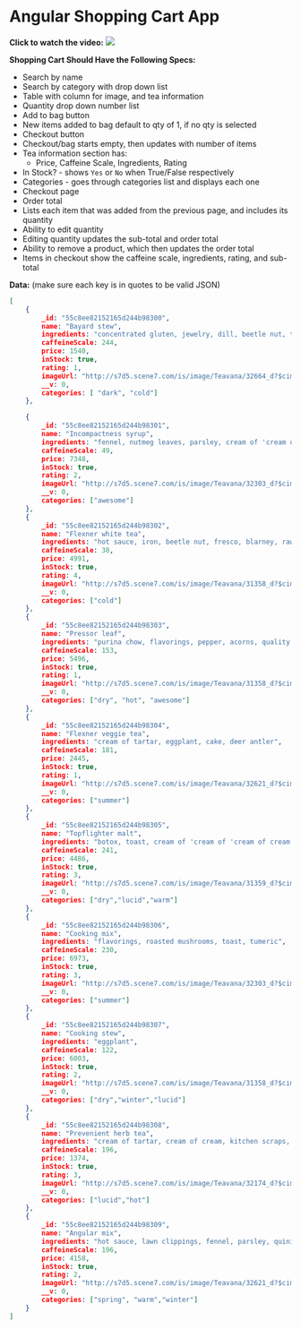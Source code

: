 # Angular Shopping Cart App

**Click to watch the video:**
[![](https://i.gyazo.com/b83c4f06526777f552cb5d817c24e567.png)](https://vimeo.com/135907781)


**Shopping Cart Should Have the Following Specs:**
- Search by name
- Search by category with drop down list
- Table with column for image,  and tea information
- Quantity drop down number list
- Add to bag button
- New items added to bag default to qty of 1, if no qty is selected
- Checkout button
- Checkout/bag starts empty, then updates with number of items
- Tea information section has:
  - Price, Caffeine Scale, Ingredients, Rating
 - In Stock? - shows `Yes` or `No` when True/False respectively
 - Categories - goes through categories list and displays each one
- Checkout page
 - Order total
 - Lists each item that was added from the previous page, and includes its quantity
 - Ability to edit quantity
 - Editing quantity updates the sub-total and order total
 - Ability to remove a product, which then updates the order total
 - Items in checkout show the caffeine scale, ingredients, rating, and sub-total

**Data:**
(make sure each key is in quotes to be valid JSON)
```json
[
    {
        _id: "55c8ee82152165d244b98300",
        name: "Bayard stew",
        ingredients: "concentrated gluten, jewelry, dill, beetle nut, toast",
        caffeineScale: 244,
        price: 1540,
        inStock: true,
        rating: 1,
        imageUrl: "http://s7d5.scene7.com/is/image/Teavana/32664_d?$cimg$",
        __v: 0,
        categories: [ "dark", "cold"]
    },

    {
        _id: "55c8ee82152165d244b98301",
        name: "Incompactness syrup",
        ingredients: "fennel, nutmeg leaves, parsley, cream of 'cream of cream', blarney",
        caffeineScale: 49,
        price: 7348,
        inStock: true,
        rating: 2,
        imageUrl: "http://s7d5.scene7.com/is/image/Teavana/32303_d?$cimg$",
        __v: 0,
        categories: ["awesome"]
    },
    {
        _id: "55c8ee82152165d244b98302",
        name: "Flexner white tea",
        ingredients: "hot sauce, iron, beetle nut, fresco, blarney, raw mashed potato",
        caffeineScale: 38,
        price: 4991,
        inStock: true,
        rating: 4,
        imageUrl: "http://s7d5.scene7.com/is/image/Teavana/31358_d?$cimg$",
        __v: 0,
        categories: ["cold"]
    },
    {
        _id: "55c8ee82152165d244b98303",
        name: "Pressor leaf",
        ingredients: "purina chow, flavorings, pepper, acorns, quality tallow, old sock, bay leaf",
        caffeineScale: 153,
        price: 5496,
        inStock: true,
        rating: 1,
        imageUrl: "http://s7d5.scene7.com/is/image/Teavana/31358_d?$cimg$",
        __v: 0,
        categories: ["dry", "hot", "awesome"]
    },
    {
        _id: "55c8ee82152165d244b98304",
        name: "Flexner veggie tea",
        ingredients: "cream of tartar, eggplant, cake, deer antler",
        caffeineScale: 181,
        price: 2445,
        inStock: true,
        rating: 1,
        imageUrl: "http://s7d5.scene7.com/is/image/Teavana/32621_d?$cimg$",
        __v: 0,
        categories: ["summer"]
    },
    {
        _id: "55c8ee82152165d244b98305",
        name: "Topflighter malt",
        ingredients: "botox, toast, cream of 'cream of 'cream of cream'', kitchen scraps, beef, aligator tongue, lawn clippings",
        caffeineScale: 241,
        price: 4486,
        inStock: true,
        rating: 3,
        imageUrl: "http://s7d5.scene7.com/is/image/Teavana/31359_d?$cimg$",
        __v: 0,
        categories: ["dry","lucid","warm"]
    },
    {
        _id: "55c8ee82152165d244b98306",
        name: "Cooking mix",
        ingredients: "flavorings, roasted mushrooms, toast, tumeric",
        caffeineScale: 230,
        price: 6973,
        inStock: true,
        rating: 3,
        imageUrl: "http://s7d5.scene7.com/is/image/Teavana/32303_d?$cimg$",
        __v: 0,
        categories: ["summer"]
    },
    {
        _id: "55c8ee82152165d244b98307",
        name: "Cooking stew",
        ingredients: "eggplant",
        caffeineScale: 122,
        price: 6003,
        inStock: true,
        rating: 2,
        imageUrl: "http://s7d5.scene7.com/is/image/Teavana/31358_d?$cimg$",
        __v: 0,
        categories: ["dry","winter","lucid"]
    },
    {
        _id: "55c8ee82152165d244b98308",
        name: "Prevenient herb tea",
        ingredients: "cream of tartar, cream of cream, kitchen scraps, flavorings",
        caffeineScale: 196,
        price: 1374,
        inStock: true,
        rating: 3,
        imageUrl: "http://s7d5.scene7.com/is/image/Teavana/32174_d?$cimg$",
        __v: 0,
        categories: ["lucid","hot"]
    },
    {
        _id: "55c8ee82152165d244b98309",
        name: "Angular mix",
        ingredients: "hot sauce, lawn clippings, fennel, parsley, quinine",
        caffeineScale: 196,
        price: 4158,
        inStock: true,
        rating: 2,
        imageUrl: "http://s7d5.scene7.com/is/image/Teavana/32621_d?$cimg$",
        __v: 0,
        categories: ["spring", "warm","winter"]
    }
]
```